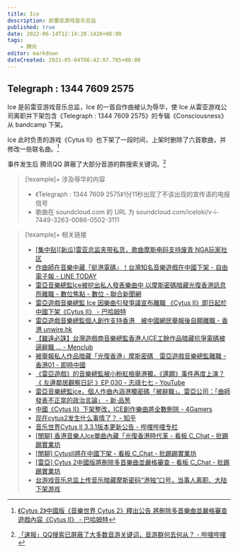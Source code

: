 ```yaml
---
title: Ice
description: 前雷亚游戏音乐总监
published: true
date: 2022-06-14T12:14:28.1428+08:00
tags:
    - 腾讯
editor: markdown
dateCreated: 2021-05-04T06:42:07.785+08:00
---
```


## Telegraph : 1344 7609 2575

Ice 是前雷亚游戏音乐总监，Ice 的一首自作曲被认为辱华，使 Ice 从雷亚游戏公司离职并下架包含《Telegraph : 1344 7609 2575》的专辑《Consciousness》从 bandcamp 下架。

Ice 此时负责的游戏《Cytus II》也下架了一段时间，上架时删除了六首歌曲，并修改一些联名曲。[^200363]

[^200363]: [《Cytus 2》中國版《音樂世界 Cytus 2》釋出公告 將刪除多首樂曲並嚴格審查遊戲內容《Cytus II》 - 巴哈姆特](https://web.archive.org/web/20201030185406/https://gnn.gamer.com.tw/detail.php?sn=200363)

事件发生后 腾讯QQ 屏蔽了大部分音游的群搜索关键词。[^qq_yy]

[^qq_yy]: [「速报」QQ搜索已屏蔽了大多数音游关键词，音游群何去何从？ - 哔哩哔哩](https://archive.is/E19rK "https://www.bilibili.com/video/BV1aC4y1b7TX")

> [!example]+ 涉及辱华的内容
>
> + 《Telegraph : 1344 7609 2575》1分11秒出现了不该出现的宣传语的电报信号
> + 歌曲在 soundcloud.com 的 URL 为 soundcloud.com/iceloki/v-i-7449-3263-0086-0502-3111

> [!example]+ 相关链接
>
> + [[集中贴][新瓜]雷亚总监夹带私货，歌曲摩斯电码支持废青 NGA玩家社区](https://archive.is/k1U2B "https://bbs.nga.cn/read.php?tid=22604415")
> + [作曲師在音樂中藏「挺港電碼」！台灣知名音樂遊戲在中國下架 - 自由電子報 - LINE TODAY](https://archive.is/sUeM4 "https://web.archive.org/web/20210504052935/https://today.line.me/tw/v2/article/ykllZz")
> + [雷亞音樂總監Ice被挖出私人發表樂曲中 以摩斯密碼暗藏光復香港訊息而離職 - 數位焦點 - 數位 - 聯合新聞網](https://web.archive.org/web/20210504053023/https://udn.com/news/story/7086/4718663)
> + [雷亞遊戲音樂總監 Ice 因樂曲引發爭議宣布離職 《Cytus II》即日起於中國下架《Cytus II》 - 巴哈姆特](https://web.archive.org/web/20210127152959/https://gnn.gamer.com.tw/detail.php?sn=200246)
> + [雷亞遊戲音樂總監個人創作支持香港　被中國網民舉報後自願離職 - 香港 unwire.hk](https://web.archive.org/web/20210108212209/https://unwire.hk/2020/07/19/rayark-composer-supports-hong-kong/game-channel/)
> + [【雖遠必誅】台灣遊戲商音樂總監香港人ICE工餘作品暗藏抗爭電碼被逼辭職 ... - Menclub](https://web.archive.org/web/20210504054705/https://www.menclub.hk/hobby/24269)
> + [被舉報私人作品暗藏「光復香港」摩斯密碼　雷亞遊戲音樂總監離職 - 香港01 - 即時中國](https://web.archive.org/web/20210504054706if_/https://www.hk01.com/即時中國/499650/被舉報私人作品暗藏-光復香港-摩斯密碼-雷亞遊戲音樂總監離職)
> + [《雷亞遊戲》的音樂總監被小粉紅檢舉港獨，《還願》事件再度上演？《 左邊鄰居觀察日記 》EP 030 - 志祺七七 - YouTube](https://archive.is/2f0P7 "https://www.youtube.com/watch?v=PhlftelwDms")
> + [雷亞音樂總監ice，個人作曲內涵港獨密碼「被辭職」。雷亞公司：「曲師發表不正當的政治言論」 - 新·品葱](https://web.archive.org/web/20210504052738/https://pincong.rocks/article/21758)
> + [中國《Cytus II》下架整改，ICE創作樂曲將全數刪除 - 4Gamers](https://web.archive.org/web/20200917005713if_/https://www.4gamers.com.tw/news/detail/44034/cytus-ii-ban-songs-by-ice-in-china)
> + [现在cytus2发生什么事情了？ - 知乎](https://web.archive.org/web/20210504055714/https://www.zhihu.com/question/407536759)
> + [音乐世界Cytus II 3.3.1版本更新公告 - 哔哩哔哩专栏](https://archive.is/jVI5I "https://www.bilibili.com/read/cv6853923/")
> + [[閒聊] 香港音樂人Ice單曲內藏「光復香港時代革 - 看板 C_Chat - 批踢踢實業坊](https://web.archive.org/web/20210504055504/https://www.ptt.cc/bbs/C_Chat/M.1595051872.A.86A.html)
> + [[閒聊] CytusII將在中國下架 - 看板 C_Chat - 批踢踢實業坊](https://web.archive.org/web/20210504055509/https://www.ptt.cc/bbs/C_Chat/M.1595051057.A.2CA.html)
> + [[雷亞] Cytus 2中國版將刪除多首樂曲並嚴格審查 - 看板 C_Chat - 批踢踢實業坊](https://web.archive.org/web/20210504055512/https://www.ptt.cc/bbs/C_Chat/M.1595388346.A.068.html)
> + [台游戏音乐总监上传音乐暗藏摩斯密码“港独”口号，当事人离职、大陆下架游戏](https://archive.is/Mu1Nk "https://www.guancha.cn/politics/2020_07_18_558141.shtml")

<!--
[對馬效應 - 中國網民舉報辱華掀下架潮　有GAME無得玩或蔓延香港 - 香港01 - 遊戲動漫](https://web.archive.org/web/20210504055433if_/https://www.hk01.com/遊戲動漫/502488/對馬效應-中國網民舉報辱華掀下架潮-有game無得玩或蔓延香港)
-->
